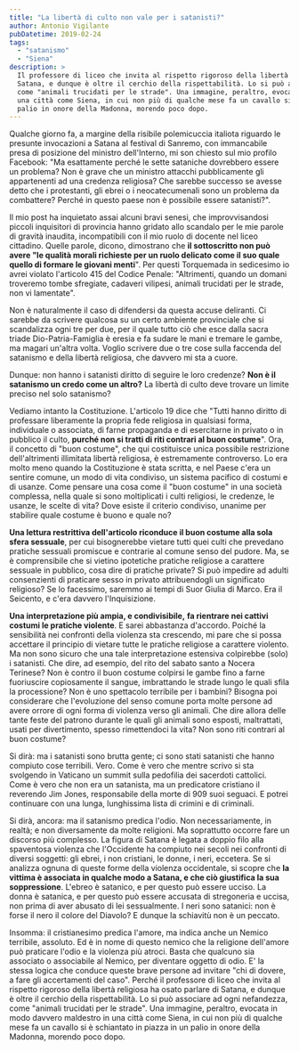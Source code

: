 ```yaml
---
title: "La libertà di culto non vale per i satanisti?"
author: Antonio Vigilante
pubDatetime: 2019-02-24 
tags: 
  - "satanismo"
  - "Siena"
description: >
  Il professore di liceo che invita al rispetto rigoroso della libertà religiosa ha osato parlare di 
  Satana, e dunque è oltre il cerchio della rispettabilità. Lo si può associare ad ogni nefandezza, 
  come "animali trucidati per le strade". Una immagine, peraltro, evocata in modo davvero maldestro in 
  una città come Siena, in cui non più di qualche mese fa un cavallo si è schiantato in piazza in un 
  palio in onore della Madonna, morendo poco dopo.
---
```

 

Qualche giorno fa, a margine della risibile polemicuccia italiota riguardo le presunte invocazioni a Satana al festival di Sanremo, con immancabile presa di posizione del ministro dell'Interno, mi son chiesto sul mio profilo Facebook: "Ma esattamente perché le sette sataniche dovrebbero essere un problema? Non è grave che un ministro attacchi pubblicamente gli appartenenti ad una credenza religiosa? Che sarebbe successo se avesse detto che i protestanti, gli ebrei o i neocatecumenali sono un problema da combattere? Perché in questo paese non è possibile essere satanisti?".

Il mio post ha inquietato assai alcuni bravi senesi, che improvvisandosi piccoli inquisitori di provincia hanno gridato allo scandalo per le mie parole di gravità inaudita, incompatibili con il mio ruolo di docente nel liceo cittadino. Quelle parole, dicono, dimostrano che **il sottoscritto non può avere "le qualità morali richieste per un ruolo delicato come il suo quale quello di formare le giovani menti**". Per questi Torquemada in sedicesimo io avrei violato l'articolo 415 del Codice Penale: "Altrimenti, quando un domani troveremo tombe sfregiate, cadaveri vilipesi, animali trucidati per le strade, non vi lamentate".

Non è naturalmente il caso di difendersi da questa accuse deliranti. Ci sarebbe da scrivere qualcosa su un certo ambiente provinciale che si scandalizza ogni tre per due, per il quale tutto ciò che esce dalla sacra triade Dio-Patria-Famiglia è eresia e fa sudare le mani e tremare le gambe, ma magari un'altra volta. Voglio scrivere due o tre cose sulla faccenda del satanismo e della libertà religiosa, che davvero mi sta a cuore.

Dunque: non hanno i satanisti diritto di seguire le loro credenze? **Non è il satanismo un credo come un altro?** La libertà di culto deve trovare un limite preciso nel solo satanismo?

Vediamo intanto la Costituzione. L'articolo 19 dice che "Tutti hanno diritto di professare liberamente la propria fede religiosa in qualsiasi forma, individuale o associata, di farne propaganda e di esercitarne in privato o in pubblico il culto, **purché non si tratti di riti contrari al buon costume**". Ora, il concetto di "buon costume", che qui costituisce unica possibile restrizione dell'altrimenti illimitata libertà religiosa, è estremamente controverso. Lo era molto meno quando la Costituzione è stata scritta, e nel Paese c'era un sentire comune, un modo di vita condiviso, un sistema pacifico di costumi e di usanze. Come pensare una cosa come il "buon costume" in una società complessa, nella quale si sono moltiplicati i culti religiosi, le credenze, le usanze, le scelte di vita? Dove esiste il criterio condiviso, unanime per stabilire quale costume è buono e quale no? 

**Una lettura restrittiva dell'articolo riconduce il buon costume alla sola sfera sessuale**, per cui bisognerebbe vietare tutti quei culti che prevedano pratiche sessuali promiscue e contrarie al comune senso del pudore. Ma, se è comprensibile che si vietino ipotetiche pratiche religiose a carattere sessuale in pubblico, cosa dire di pratiche private? Si può impedire ad adulti consenzienti di praticare sesso in privato attribuendogli un significato religioso? Se lo facessimo, saremmo ai tempi di Suor Giulia di Marco. Era il Seicento, e c'era davvero l'Inquisizione. 

**Una interpretazione più ampia, e condivisibile,** **fa rientrare nei cattivi costumi le pratiche violente**. E sarei abbastanza d'accordo. Poiché la sensibilità nei confronti della violenza sta crescendo, mi pare che si possa accettare il principio di vietare tutte le pratiche religiose a carattere violento. Ma non sono sicuro che una tale interpretazione estensiva colpirebbe (solo) i satanisti. Che dire, ad esempio, del rito del sabato santo a Nocera Terinese? Non è contro il buon costume colpirsi le gambe fino a farne fuoriuscire copiosamente il sangue, imbrattando le strade lungo le quali sfila la processione? Non è uno spettacolo terribile per i bambini? Bisogna poi considerare che l'evoluzione del senso comune porta molte persone ad avere orrore di ogni forma di violenza verso gli animali. Che dire allora delle tante feste del patrono durante le quali gli animali sono esposti, maltrattati, usati per divertimento, spesso rimettendoci la vita? Non sono riti contrari al buon costume?

Si dirà: ma i satanisti sono brutta gente; ci sono stati satanisti che hanno compiuto cose terribili. Vero. Come è vero che mentre scrivo si sta svolgendo in Vaticano un summit sulla pedofilia dei sacerdoti cattolici. Come è vero che non era un satanista, ma un predicatore cristiano il reverendo Jim Jones, responsabile della morte di 909 suoi seguaci. E potrei continuare con una lunga, lunghissima lista di crimini e di criminali.

Si dirà, ancora: ma il satanismo predica l'odio. Non necessariamente, in realtà; e non diversamente da molte religioni. Ma soprattutto occorre fare un discorso più complesso. La figura di Satana è legata a doppio filo alla spaventosa violenza che l'Occidente ha compiuto nei secoli nei confronti di diversi soggetti: gli ebrei, i non cristiani, le donne, i neri, eccetera. Se si analizza ognuna di queste forme della violenza occidentale, si scopre che **la vittima è associata in qualche modo a Satana, e che ciò giustifica la sua soppressione**. L'ebreo è satanico, e per questo può essere ucciso. La donna è satanica, e per questo può essere accusata di stregoneria e uccisa, non prima di aver abusato di lei sessualmente. I neri sono satanici: non è forse il nero il colore del Diavolo? E dunque la schiavitù non è un peccato.

Insomma: il cristianesimo predica l'amore, ma indica anche un Nemico terribile, assoluto. Ed è in nome di questo nemico che la religione dell'amore può praticare l'odio e la violenza più atroci. Basta che qualcuno sia associato o associabile al Nemico, per diventare oggetto di odio. E' la stessa logica che conduce queste brave persone ad invitare "chi di dovere, a fare gli accertamenti del caso". Perché il professore di liceo che invita al rispetto rigoroso della libertà religiosa ha osato parlare di Satana, e dunque è oltre il cerchio della rispettabilità. Lo si può associare ad ogni nefandezza, come "animali trucidati per le strade". Una immagine, peraltro, evocata in modo davvero maldestro in una città come Siena, in cui non più di qualche mese fa un cavallo si è schiantato in piazza in un palio in onore della Madonna, morendo poco dopo.

  


